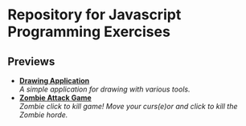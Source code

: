 # Repository for Javascript Programming Exercises

## Previews
- <b>[Drawing Application](https://heuristic-snyder-2dfb7b.netlify.app/draw-app-casestudy/)</b><br>
<i>A simple application for drawing with various tools.</i>
- <b>[Zombie Attack Game](https://heuristic-snyder-2dfb7b.netlify.app/zombie-attack-start/)</b></br>
<i>Zombie click to kill game! Move your curs(e)or and click to kill the Zombie horde.</i>
